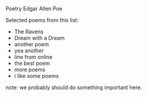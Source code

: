 Poetry
Edgar Allen Poe

Selected poems from this list:
* The Ravens
* Dream with a Dream
* another poem
* yea another
* line from online
* the best poem
* more poems
* i like some poems




note: we probably should do something important here. 
